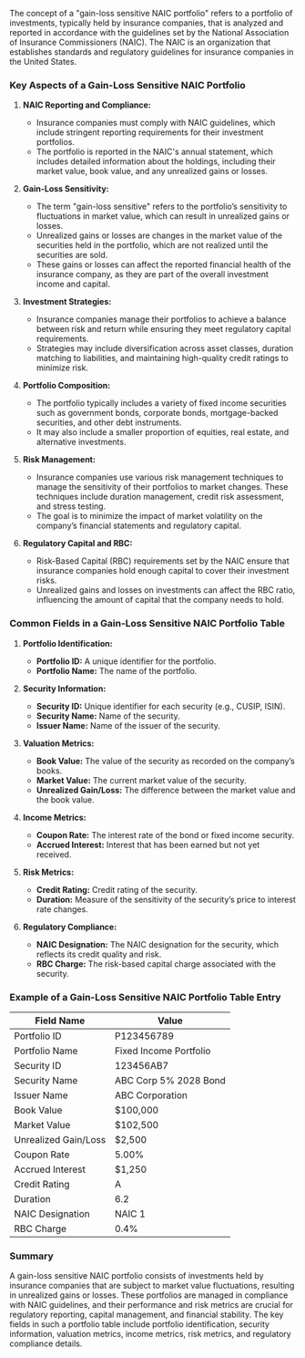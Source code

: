 The concept of a "gain-loss sensitive NAIC portfolio" refers to a portfolio of investments, typically held by insurance companies, that is analyzed and reported in accordance with the guidelines set by the National Association of Insurance Commissioners (NAIC). The NAIC is an organization that establishes standards and regulatory guidelines for insurance companies in the United States.

### Key Aspects of a Gain-Loss Sensitive NAIC Portfolio

1. **NAIC Reporting and Compliance:**
   - Insurance companies must comply with NAIC guidelines, which include stringent reporting requirements for their investment portfolios.
   - The portfolio is reported in the NAIC's annual statement, which includes detailed information about the holdings, including their market value, book value, and any unrealized gains or losses.

2. **Gain-Loss Sensitivity:**
   - The term "gain-loss sensitive" refers to the portfolio’s sensitivity to fluctuations in market value, which can result in unrealized gains or losses.
   - Unrealized gains or losses are changes in the market value of the securities held in the portfolio, which are not realized until the securities are sold.
   - These gains or losses can affect the reported financial health of the insurance company, as they are part of the overall investment income and capital.

3. **Investment Strategies:**
   - Insurance companies manage their portfolios to achieve a balance between risk and return while ensuring they meet regulatory capital requirements.
   - Strategies may include diversification across asset classes, duration matching to liabilities, and maintaining high-quality credit ratings to minimize risk.

4. **Portfolio Composition:**
   - The portfolio typically includes a variety of fixed income securities such as government bonds, corporate bonds, mortgage-backed securities, and other debt instruments.
   - It may also include a smaller proportion of equities, real estate, and alternative investments.

5. **Risk Management:**
   - Insurance companies use various risk management techniques to manage the sensitivity of their portfolios to market changes. These techniques include duration management, credit risk assessment, and stress testing.
   - The goal is to minimize the impact of market volatility on the company’s financial statements and regulatory capital.

6. **Regulatory Capital and RBC:**
   - Risk-Based Capital (RBC) requirements set by the NAIC ensure that insurance companies hold enough capital to cover their investment risks.
   - Unrealized gains and losses on investments can affect the RBC ratio, influencing the amount of capital that the company needs to hold.

### Common Fields in a Gain-Loss Sensitive NAIC Portfolio Table

1. **Portfolio Identification:**
   - **Portfolio ID:** A unique identifier for the portfolio.
   - **Portfolio Name:** The name of the portfolio.

2. **Security Information:**
   - **Security ID:** Unique identifier for each security (e.g., CUSIP, ISIN).
   - **Security Name:** Name of the security.
   - **Issuer Name:** Name of the issuer of the security.

3. **Valuation Metrics:**
   - **Book Value:** The value of the security as recorded on the company’s books.
   - **Market Value:** The current market value of the security.
   - **Unrealized Gain/Loss:** The difference between the market value and the book value.

4. **Income Metrics:**
   - **Coupon Rate:** The interest rate of the bond or fixed income security.
   - **Accrued Interest:** Interest that has been earned but not yet received.

5. **Risk Metrics:**
   - **Credit Rating:** Credit rating of the security.
   - **Duration:** Measure of the sensitivity of the security’s price to interest rate changes.

6. **Regulatory Compliance:**
   - **NAIC Designation:** The NAIC designation for the security, which reflects its credit quality and risk.
   - **RBC Charge:** The risk-based capital charge associated with the security.

### Example of a Gain-Loss Sensitive NAIC Portfolio Table Entry

| Field Name            | Value                        |
|-----------------------|------------------------------|
| Portfolio ID          | P123456789                   |
| Portfolio Name        | Fixed Income Portfolio       |
| Security ID           | 123456AB7                    |
| Security Name         | ABC Corp 5% 2028 Bond        |
| Issuer Name           | ABC Corporation              |
| Book Value            | $100,000                     |
| Market Value          | $102,500                     |
| Unrealized Gain/Loss  | $2,500                       |
| Coupon Rate           | 5.00%                        |
| Accrued Interest      | $1,250                       |
| Credit Rating         | A                            |
| Duration              | 6.2                          |
| NAIC Designation      | NAIC 1                       |
| RBC Charge            | 0.4%                         |

### Summary

A gain-loss sensitive NAIC portfolio consists of investments held by insurance companies that are subject to market value fluctuations, resulting in unrealized gains or losses. These portfolios are managed in compliance with NAIC guidelines, and their performance and risk metrics are crucial for regulatory reporting, capital management, and financial stability. The key fields in such a portfolio table include portfolio identification, security information, valuation metrics, income metrics, risk metrics, and regulatory compliance details.
